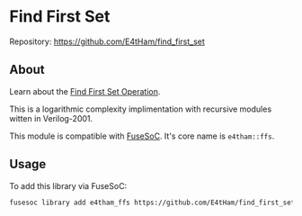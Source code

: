 
# Find First Set

Repository: <https://github.com/E4tHam/find_first_set>

## About

Learn about the [Find First Set Operation](https://en.wikipedia.org/wiki/Find_first_set).

This is a logarithmic complexity implimentation with recursive modules witten in Verilog-2001.

This module is compatible with [FuseSoC](https://github.com/olofk/fusesoc). It's core name is `e4tham::ffs`.

## Usage

To add this library via FuseSoC:

```bash
fusesoc library add e4tham_ffs https://github.com/E4tHam/find_first_set --sync-type=git
```
